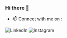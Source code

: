 ### Hi there 👋

<!--
**TheNyachhon/THENYACHHON** is a ✨ _special_ ✨ repository because its `README.md` (this file) appears on your GitHub profile.

Here are some ideas to get you started:

- 🔭 I’m currently working on ...
- 🌱 I’m currently learning ...
- 👯 I’m looking to collaborate on ...
- 🤔 I’m looking for help with ...
- 💬 Ask me about ...
- 📫 How to reach me: ...
- 😄 Pronouns: ...
- ⚡ Fun fact: ...
-->

- 📫 Connect with me on :

![LinkedIn](https://img.shields.io/badge/LinkedIn-0A66C2?style=for-the-badge&logo=LinkedIn&logoColor=white)
![Instagram](https://img.shields.io/badge/Instagram-E4405F?style=for-the-badge&logo=Instagram&logoColor=white)


